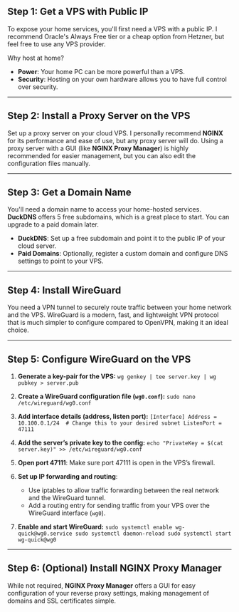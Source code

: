 
## Step 1: Get a VPS with Public IP
To expose your home services, you'll first need a VPS with a public IP. I recommend Oracle's Always Free tier or a cheap option from Hetzner, but feel free to use any VPS provider.

Why host at home?
- **Power**: Your home PC can be more powerful than a VPS.
- **Security**: Hosting on your own hardware allows you to have full control over security.

---

## Step 2: Install a Proxy Server on the VPS
Set up a proxy server on your cloud VPS. I personally recommend **NGINX** for its performance and ease of use, but any proxy server will do. Using a proxy server with a GUI (like **NGINX Proxy Manager**) is highly recommended for easier management, but you can also edit the configuration files manually.

---

## Step 3: Get a Domain Name
You'll need a domain name to access your home-hosted services. **DuckDNS** offers 5 free subdomains, which is a great place to start. You can upgrade to a paid domain later.

- **DuckDNS**: Set up a free subdomain and point it to the public IP of your cloud server.
- **Paid Domains**: Optionally, register a custom domain and configure DNS settings to point to your VPS.

---

## Step 4: Install WireGuard
You need a VPN tunnel to securely route traffic between your home network and the VPS. WireGuard is a modern, fast, and lightweight VPN protocol that is much simpler to configure compared to OpenVPN, making it an ideal choice.

---

## Step 5: Configure WireGuard on the VPS

1. **Generate a key-pair for the VPS:**
   `
   wg genkey | tee server.key | wg pubkey > server.pub
   `

2. **Create a WireGuard configuration file (`wg0.conf`):**
   `
   sudo nano /etc/wireguard/wg0.conf
   `

3. **Add interface details (address, listen port):**
   `
   [Interface]
   Address = 10.100.0.1/24  # Change this to your desired subnet
   ListenPort = 47111
   `

4. **Add the server’s private key to the config:**
   `
   echo "PrivateKey = $(cat server.key)" >> /etc/wireguard/wg0.conf
   `

5. **Open port 47111**: Make sure port 47111 is open in the VPS’s firewall.

6. **Set up IP forwarding and routing**:
   - Use iptables to allow traffic forwarding between the real network and the WireGuard tunnel.
   - Add a routing entry for sending traffic from your VPS over the WireGuard interface (`wg0`).

7. **Enable and start WireGuard:**
   `
   sudo systemctl enable wg-quick@wg0.service
   sudo systemctl daemon-reload
   sudo systemctl start wg-quick@wg0
   `

---

## Step 6: (Optional) Install NGINX Proxy Manager
While not required, **NGINX Proxy Manager** offers a GUI for easy configuration of your reverse proxy settings, making management of domains and SSL certificates simple.


